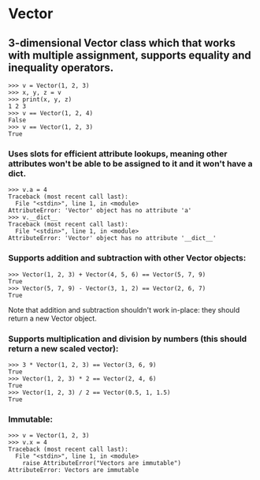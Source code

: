 # Vector

## 3-dimensional Vector class which that works with multiple assignment, supports equality and inequality operators.

```
>>> v = Vector(1, 2, 3)
>>> x, y, z = v
>>> print(x, y, z)
1 2 3
>>> v == Vector(1, 2, 4)
False
>>> v == Vector(1, 2, 3)
True
```

### Uses __slots__ for efficient attribute lookups, meaning other attributes won't be able to be assigned to it and it won't have a __dict__.

```
>>> v.a = 4
Traceback (most recent call last):
  File "<stdin>", line 1, in <module>
AttributeError: 'Vector' object has no attribute 'a'
>>> v.__dict__
Traceback (most recent call last):
  File "<stdin>", line 1, in <module>
AttributeError: 'Vector' object has no attribute '__dict__'
```

### Supports addition and subtraction with other Vector objects:

```
>>> Vector(1, 2, 3) + Vector(4, 5, 6) == Vector(5, 7, 9)
True
>>> Vector(5, 7, 9) - Vector(3, 1, 2) == Vector(2, 6, 7)
True
```

Note that addition and subtraction shouldn't work in-place: they should return a new Vector object.

### Supports multiplication and division by numbers (this should return a new scaled vector):

```
>>> 3 * Vector(1, 2, 3) == Vector(3, 6, 9)
True
>>> Vector(1, 2, 3) * 2 == Vector(2, 4, 6)
True
>>> Vector(1, 2, 3) / 2 == Vector(0.5, 1, 1.5)
True
```

### Immutable:

```
>>> v = Vector(1, 2, 3)
>>> v.x = 4
Traceback (most recent call last):
  File "<stdin>", line 1, in <module>
    raise AttributeError("Vectors are immutable")
AttributeError: Vectors are immutable
```
